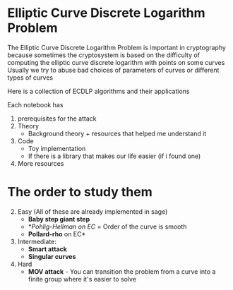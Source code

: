 # Elliptic Curve Discrete Logarithm Problem
The Elliptic Curve Discrete Logarithm Problem is important in cryptography because sometimes the cryptosystem is based on the difficulty of computing the elliptic curve discrete logarithm with points on some curves
Usually we try to abuse bad choices of parameters of curves or different types of curves

Here is a collection of ECDLP algorithms and their applications

Each notebook has
1. prerequisites for the attack
2. Theory
    - Background theory + resources that helped me understand it
3. Code
    - Toy implementation
    - If there is a library that makes our life easier (if i found one)
4. More resources

# The order to study them 

2. Easy (All of these are already implemented in sage)
    - **Baby step giant step**
    - **Pohlig-Hellman on EC* = Order of the curve is smooth
    - **Pollard-rho** on EC*
3. Intermediate:
    - **Smart attack**
    - **Singular curves**
4. Hard
    - **MOV attack** - You can transition the problem from a curve into a finite group where it's easier to solve